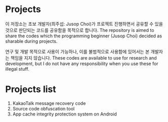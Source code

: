 # Projects
이 저장소는 초보 개발자(최주섭: Jusop Choi)가 프로젝트 진행하면서 공유할 수 있을 것으로 판단되는 코드를 공유함을 목적으로 합니다.
The repository is aimed to share the codes which the programming beginner (Jusop Choi) decided as sharable during projects.

연구 및 개발 목적으로 사용이 가능하나, 이를 불법적으로 사용함에 있어서는 본 개발자는 책임을 지지 않습니다.
These codes are available to use for research and development, but I do not have any responsibility when you use these for illegal stuff.

# Projects list
1. KakaoTalk message recovery code
2. Source code obfuscation tool
3. App cache integrity protection system on Android
